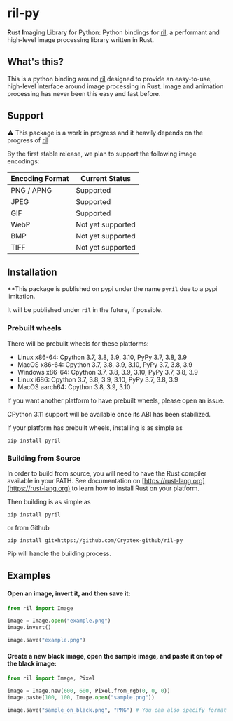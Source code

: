 # ril-py
**R**ust **I**maging **L**ibrary for Python: Python bindings for [ril](https://github.com/jay3332/ril), a performant and high-level image processing library written in Rust.

## What's this?
This is a python binding around [ril](https://github.com/jay3332/ril) designed to provide an easy-to-use, high-level interface
around image processing in Rust. Image and animation processing has never been
this easy and fast before.

## Support
⚠ This package is a work in progress and it heavily depends on the progress of [ril](https://github.com/jay3332/ril)

By the first stable release, we plan to support the following image encodings:

| Encoding Format | Current Status     |
|-----------------|--------------------|
| PNG / APNG      |     Supported      |
| JPEG            |     Supported      |
| GIF             |     Supported      |
| WebP            | Not yet supported  |
| BMP             | Not yet supported  |
| TIFF            | Not yet supported  |

## Installation

**This package is published on pypi under the name `pyril` due to a pypi limitation.

It will be published under `ril` in the future, if possible.

### Prebuilt wheels

There will be prebuilt wheels for these platforms:

* Linux x86-64: Cpython 3.7, 3.8, 3.9, 3.10, PyPy 3.7, 3.8, 3.9
* MacOS x86-64: Cpython 3.7, 3.8, 3.9, 3.10, PyPy 3.7, 3.8, 3.9
* Windows x86-64: Cpython 3.7, 3.8, 3.9, 3.10, PyPy 3.7, 3.8, 3.9
* Linux i686: Cpython 3.7, 3.8, 3.9, 3.10, PyPy 3.7, 3.8, 3.9
* MacOS aarch64: Cpython 3.8, 3.9, 3.10

If you want another platform to have prebuilt wheels, please open an issue.

CPython 3.11 support will be available once its ABI has been stabilized. 

If your platform has prebuilt wheels, installing is as simple as

```
pip install pyril
```

### Building from Source
In order to build from source, you will need to have the Rust compiler available in your PATH. See documentation on [https://rust-lang.org](https://rust-lang.org) to learn how to install Rust on your platform.

Then building is as simple as

```
pip install pyril
```

or from Github

```
pip install git+https://github.com/Cryptex-github/ril-py
```

Pip will handle the building process.


## Examples

#### Open an image, invert it, and then save it:
```py
from ril import Image

image = Image.open("example.png")
image.invert()

image.save("example.png")
```

#### Create a new black image, open the sample image, and paste it on top of the black image:
```py
from ril import Image, Pixel

image = Image.new(600, 600, Pixel.from_rgb(0, 0, 0))
image.paste(100, 100, Image.open("sample.png"))

image.save("sample_on_black.png", "PNG") # You can also specify format if you like
```
